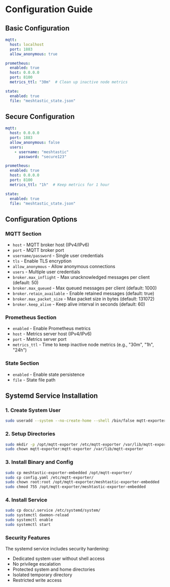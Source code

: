# Configuration Guide

## Basic Configuration

```yaml
mqtt:
  host: localhost
  port: 1883
  allow_anonymous: true

prometheus:
  enabled: true
  host: 0.0.0.0
  port: 8100
  metrics_ttl: "30m"  # Clean up inactive node metrics

state:
  enabled: true
  file: "meshtastic_state.json"
```

## Secure Configuration

```yaml
mqtt:
  host: 0.0.0.0
  port: 1883
  allow_anonymous: false
  users:
    - username: "meshtastic"
      password: "secure123"

prometheus:
  enabled: true
  host: 0.0.0.0
  port: 8100
  metrics_ttl: "1h"  # Keep metrics for 1 hour

state:
  enabled: true
  file: "meshtastic_state.json"
```

## Configuration Options

### MQTT Section
- `host` - MQTT broker host (IPv4/IPv6)
- `port` - MQTT broker port
- `username/password` - Single user credentials
- `tls` - Enable TLS encryption
- `allow_anonymous` - Allow anonymous connections
- `users` - Multiple user credentials
- `broker.max_inflight` - Max unacknowledged messages per client (default: 50)
- `broker.max_queued` - Max queued messages per client (default: 1000)
- `broker.retain_available` - Enable retained messages (default: true)
- `broker.max_packet_size` - Max packet size in bytes (default: 131072)
- `broker.keep_alive` - Keep alive interval in seconds (default: 60)

### Prometheus Section
- `enabled` - Enable Prometheus metrics
- `host` - Metrics server host (IPv4/IPv6)
- `port` - Metrics server port
- `metrics_ttl` - Time to keep inactive node metrics (e.g., "30m", "1h", "24h")

### State Section
- `enabled` - Enable state persistence
- `file` - State file path

## Systemd Service Installation

### 1. Create System User
```bash
sudo useradd --system --no-create-home --shell /bin/false mqtt-exporter
```

### 2. Setup Directories
```bash
sudo mkdir -p /opt/mqtt-exporter /etc/mqtt-exporter /var/lib/mqtt-exporter
sudo chown mqtt-exporter:mqtt-exporter /var/lib/mqtt-exporter
```

### 3. Install Binary and Config
```bash
sudo cp meshtastic-exporter-embedded /opt/mqtt-exporter/
sudo cp config.yaml /etc/mqtt-exporter/
sudo chown root:root /opt/mqtt-exporter/meshtastic-exporter-embedded
sudo chmod 755 /opt/mqtt-exporter/meshtastic-exporter-embedded
```

### 4. Install Service
```bash
sudo cp docs/.service /etc/systemd/system/
sudo systemctl daemon-reload
sudo systemctl enable 
sudo systemctl start 
```

### Security Features
The systemd service includes security hardening:
- Dedicated system user without shell access
- No privilege escalation
- Protected system and home directories
- Isolated temporary directory
- Restricted write access